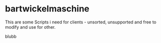 bartwickelmaschine
==================

This are some Scripts i need for clients - unsorted, unsupported and free to modify and use for other.


blubb
